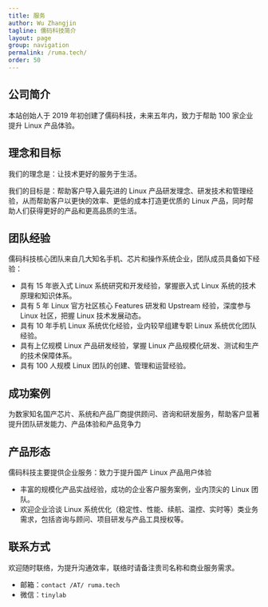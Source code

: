 ```yaml
---
title: 服务
author: Wu Zhangjin
tagline: 儒码科技简介
layout: page
group: navigation
permalink: /ruma.tech/
order: 50
---
```


## 公司简介

本站创始人于 2019 年初创建了儒码科技，未来五年内，致力于帮助 100 家企业提升 Linux 产品体验。

## 理念和目标

我们的理念是：让技术更好的服务于生活。

我们的目标是：帮助客户导入最先进的 Linux 产品研发理念、研发技术和管理经验，从而帮助客户以更快的效率、更低的成本打造更优质的 Linux 产品，同时帮助人们获得更好的产品和更高品质的生活。

## 团队经验

儒码科技核心团队来自几大知名手机、芯片和操作系统企业，团队成员具备如下经验：

* 具有 15 年嵌入式 Linux 系统研究和开发经验，掌握嵌入式 Linux 系统的技术原理和知识体系。
* 具有 5 年 Linux 官方社区核心 Features 研发和 Upstream 经验，深度参与 Linux 社区，把握 Linux 技术发展动态。
* 具有 10 年手机 Linux 系统优化经验，业内较早组建专职 Linux 系统优化团队经验。
* 具有上亿规模 Linux 产品研发经验，掌握 Linux 产品规模化研发、测试和生产的技术保障体系。
* 具有 100 人规模 Linux 团队的创建、管理和运营经验。

## 成功案例

为数家知名国产芯片、系统和产品厂商提供顾问、咨询和研发服务，帮助客户显著提升团队研发能力、产品体验和产品竞争力

## 产品形态

儒码科技主要提供企业服务：致力于提升国产 Linux 产品用户体验

* 丰富的规模化产品实战经验，成功的企业客户服务案例，业内顶尖的 Linux 团队。
* 欢迎企业洽谈 Linux 系统优化（稳定性、性能、续航、温控、实时等）类业务需求，包括咨询与顾问、项目研发与产品工具授权等。

## 联系方式

欢迎随时联络，为提升沟通效率，联络时请备注贵司名称和商业服务需求。

* 邮箱：`contact /AT/ ruma.tech`
* 微信：`tinylab`
